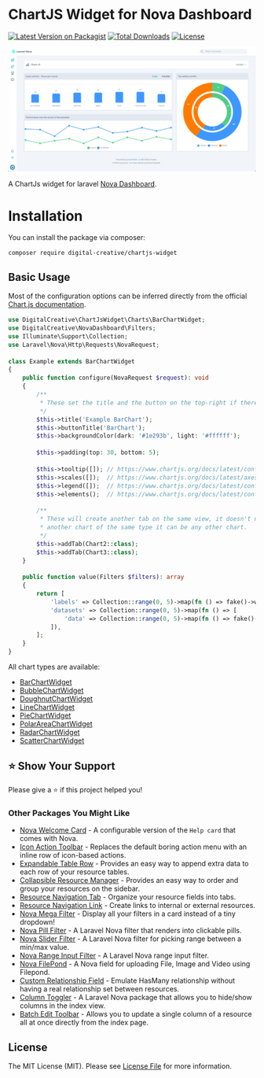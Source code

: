 # ChartJS Widget for Nova Dashboard

[![Latest Version on Packagist](https://img.shields.io/packagist/v/digital-creative/chartjs-widget)](https://packagist.org/packages/digital-creative/chartjs-widget)
[![Total Downloads](https://img.shields.io/packagist/dt/digital-creative/chartjs-widget)](https://packagist.org/packages/digital-creative/chartjs-widget)
[![License](https://img.shields.io/packagist/l/digital-creative/chartjs-widget)](https://github.com/dcasia/chartjs-widget/blob/main/LICENSE)

<picture>
  <source media="(prefers-color-scheme: dark)" srcset="https://raw.githubusercontent.com/dcasia/chartjs-widget/nova-4/screenshots/dark.png">
  <img alt="Nova ChartJs Widget" src="https://raw.githubusercontent.com/dcasia/chartjs-widget/nova-4/screenshots/light.png">
</picture>

A ChartJs widget for laravel [Nova Dashboard](https://github.com/dcasia/nova-dashboard).

# Installation

You can install the package via composer:

```
composer require digital-creative/chartjs-widget
```

## Basic Usage

Most of the configuration options can be inferred directly from the official [Chart.js documentation](https://www.chartjs.org/docs/latest/configuration/#configuration).

```php
use DigitalCreative\ChartJsWidget\Charts\BarChartWidget;
use DigitalCreative\NovaDashboard\Filters;
use Illuminate\Support\Collection;
use Laravel\Nova\Http\Requests\NovaRequest;

class Example extends BarChartWidget
{
    public function configure(NovaRequest $request): void
    {
        /**
         * These set the title and the button on the top-right if there are multiple "tabs" on this view
         */
        $this->title('Example BarChart');
        $this->buttonTitle('BarChart');
        $this->backgroundColor(dark: '#1e293b', light: '#ffffff');

        $this->padding(top: 30, bottom: 5);

        $this->tooltip([]); // https://www.chartjs.org/docs/latest/configuration/tooltip.html#tooltip
        $this->scales([]);  // https://www.chartjs.org/docs/latest/axes/#axes
        $this->legend([]);  // https://www.chartjs.org/docs/latest/configuration/legend.html#legend
        $this->elements();  // https://www.chartjs.org/docs/latest/configuration/elements.html#elements

        /**
         * These will create another tab on the same view, it doesn't necessarily need to be
         * another chart of the same type it can be any other chart.
         */
        $this->addTab(Chart2::class);
        $this->addTab(Chart3::class);
    }

    public function value(Filters $filters): array
    {
        return [
            'labels' => Collection::range(0, 5)->map(fn () => fake()->word()),
            'datasets' => Collection::range(0, 5)->map(fn () => [
                'data' => Collection::range(0, 5)->map(fn () => fake()->numberBetween(0, 100)),
            ]),
        ];
    }
}
```

All chart types are available:

- [BarChartWidget](https://www.chartjs.org/docs/latest/charts/bar.html)
- [BubbleChartWidget](https://www.chartjs.org/docs/latest/charts/bubble.html)
- [DoughnutChartWidget](https://www.chartjs.org/docs/latest/charts/doughnut.html)
- [LineChartWidget](https://www.chartjs.org/docs/latest/charts/line.html)
- [PieChartWidget](https://www.chartjs.org/docs/latest/charts/doughnut.html#pie)
- [PolarAreaChartWidget](https://www.chartjs.org/docs/latest/charts/polar.html)
- [RadarChartWidget](https://www.chartjs.org/docs/latest/charts/radar.html)
- [ScatterChartWidget](https://www.chartjs.org/docs/latest/charts/scatter.html)

## ⭐️ Show Your Support

Please give a ⭐️ if this project helped you!

### Other Packages You Might Like

- [Nova Welcome Card](https://github.com/dcasia/nova-welcome-card) - A configurable version of the `Help card` that comes with Nova.
- [Icon Action Toolbar](https://github.com/dcasia/icon-action-toolbar) - Replaces the default boring action menu with an inline row of icon-based actions.
- [Expandable Table Row](https://github.com/dcasia/expandable-table-row) - Provides an easy way to append extra data to each row of your resource tables.
- [Collapsible Resource Manager](https://github.com/dcasia/collapsible-resource-manager) - Provides an easy way to order and group your resources on the sidebar.
- [Resource Navigation Tab](https://github.com/dcasia/resource-navigation-tab) - Organize your resource fields into tabs.
- [Resource Navigation Link](https://github.com/dcasia/resource-navigation-link) - Create links to internal or external resources.
- [Nova Mega Filter](https://github.com/dcasia/nova-mega-filter) - Display all your filters in a card instead of a tiny dropdown!
- [Nova Pill Filter](https://github.com/dcasia/nova-pill-filter) - A Laravel Nova filter that renders into clickable pills.
- [Nova Slider Filter](https://github.com/dcasia/nova-slider-filter) - A Laravel Nova filter for picking range between a min/max value.
- [Nova Range Input Filter](https://github.com/dcasia/nova-range-input-filter) - A Laravel Nova range input filter.
- [Nova FilePond](https://github.com/dcasia/nova-filepond) - A Nova field for uploading File, Image and Video using Filepond.
- [Custom Relationship Field](https://github.com/dcasia/custom-relationship-field) - Emulate HasMany relationship without having a real relationship set between resources.
- [Column Toggler](https://github.com/dcasia/column-toggler) - A Laravel Nova package that allows you to hide/show columns in the index view.
- [Batch Edit Toolbar](https://github.com/dcasia/batch-edit-toolbar) - Allows you to update a single column of a resource all at once directly from the index page.

## License

The MIT License (MIT). Please see [License File](https://raw.githubusercontent.com/dcasia/chartjs-widget/main/LICENSE) for more information.
